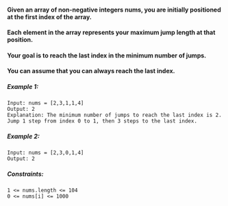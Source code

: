 #### Given an array of non-negative integers nums, you are initially positioned at the first index of the array.
#### Each element in the array represents your maximum jump length at that position.
#### Your goal is to reach the last index in the minimum number of jumps.
#### You can assume that you can always reach the last index.

##### Example 1:
```
Input: nums = [2,3,1,1,4]
Output: 2
Explanation: The minimum number of jumps to reach the last index is 2. Jump 1 step from index 0 to 1, then 3 steps to the last index.
```

##### Example 2:
```
Input: nums = [2,3,0,1,4]
Output: 2
```

##### Constraints:
```
1 <= nums.length <= 104
0 <= nums[i] <= 1000
```

